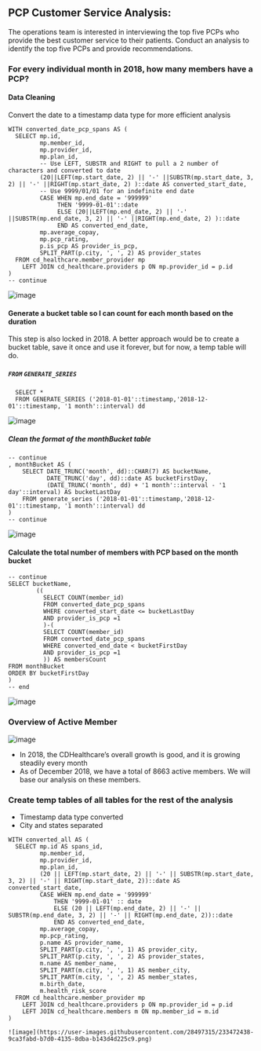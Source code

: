 ## PCP Customer Service Analysis:
The operations team is interested in interviewing the top five PCPs who provide the best customer service to their patients. 
Conduct an analysis to identify the top five PCPs and provide recommendations.

### For every individual month in 2018, how many members have a PCP?

#### Data Cleaning
Convert the date to a timestamp data type for more efficient analysis

``` mysql
WITH converted_date_pcp_spans AS (
  SELECT mp.id,
         mp.member_id, 
         mp.provider_id, 
         mp.plan_id,
         -- Use LEFT, SUBSTR and RIGHT to pull a 2 number of characters and converted to date
         (20||LEFT(mp.start_date, 2) || '-' ||SUBSTR(mp.start_date, 3, 2) || '-' ||RIGHT(mp.start_date, 2) )::date AS converted_start_date,
         -- Use 9999/01/01 for an indefinite end date
         CASE WHEN mp.end_date = '999999'
              THEN '9999-01-01'::date
              ELSE (20||LEFT(mp.end_date, 2) || '-' ||SUBSTR(mp.end_date, 3, 2) || '-' ||RIGHT(mp.end_date, 2) )::date 
              END AS converted_end_date,
         mp.average_copay, 
         mp.pcp_rating, 
         p.is_pcp AS provider_is_pcp,
         SPLIT_PART(p.city, ', ', 2) AS provider_states
  FROM cd_healthcare.member_provider mp
    LEFT JOIN cd_healthcare.providers p ON mp.provider_id = p.id
)
-- continue
```
![image](https://user-images.githubusercontent.com/28497315/233461750-8b163fce-49a3-4959-87c0-19b3abbdc5f5.png)

#### Generate a bucket table so I can count for each month based on the duration
This step is also locked in 2018. A better approach would be to create a bucket table, save it once and use it forever, 
but for now, a temp table will do.

##### `FROM` `GENERATE_SERIES`

``` mysql
  SELECT *
  FROM GENERATE_SERIES ('2018-01-01'::timestamp,'2018-12-01'::timestamp, '1 month'::interval) dd
``` 
![image](https://user-images.githubusercontent.com/28497315/233464026-155187f5-49c5-4ebd-8a8c-6db4b06f2405.png)

##### Clean the format of the monthBucket table
``` mysql
-- continue
, monthBucket AS (
    SELECT DATE_TRUNC('month', dd)::CHAR(7) AS bucketName, 
           DATE_TRUNC('day', dd)::date AS bucketFirstDay, 
           (DATE_TRUNC('month', dd) + '1 month'::interval - '1 day'::interval) AS bucketLastDay
    FROM generate_series ('2018-01-01'::timestamp,'2018-12-01'::timestamp, '1 month'::interval) dd
)
-- continue
```
![image](https://user-images.githubusercontent.com/28497315/233464342-8e1e47c4-08d8-4110-99cb-6ed442a13c36.png)

#### Calculate the total number of members with PCP based on the month bucket
``` mysql
-- continue
SELECT bucketName, 
        ((
          SELECT COUNT(member_id) 
          FROM converted_date_pcp_spans 
          WHERE converted_start_date <= bucketLastDay 
          AND provider_is_pcp =1
          )-(
          SELECT COUNT(member_id)
          FROM converted_date_pcp_spans
          WHERE converted_end_date < bucketFirstDay 
          AND provider_is_pcp =1
          )) AS membersCount
FROM monthBucket
ORDER BY bucketFirstDay
)
-- end
```
![image](https://user-images.githubusercontent.com/28497315/233465481-b9a89898-cb14-4bd1-a519-9636621529d8.png)

### Overview of Active Member

![image](https://user-images.githubusercontent.com/28497315/233466816-f8622837-e0a2-4546-8dca-a994a09aebad.png)
- In 2018, the CDHealthcare’s overall growth is good, and it is growing steadily every month
- As of December 2018, we have a total of 8663 active members. We will base our analysis on these members. 

### Create temp tables of all tables for the rest of the analysis 
- Timestamp data type converted
- City and states separated
``` mysql
WITH converted_all AS (
  SELECT mp.id AS spans_id,
         mp.member_id,
         mp.provider_id,
         mp.plan_id,
         (20 || LEFT(mp.start_date, 2) || '-' || SUBSTR(mp.start_date, 3, 2) || '-' || RIGHT(mp.start_date, 2))::date AS converted_start_date,
         CASE WHEN mp.end_date = '999999' 
             THEN '9999-01-01' :: date
             ELSE (20 || LEFT(mp.end_date, 2) || '-' || SUBSTR(mp.end_date, 3, 2) || '-' || RIGHT(mp.end_date, 2))::date
             END AS converted_end_date,
         mp.average_copay,
         mp.pcp_rating,
         p.name AS provider_name,
         SPLIT_PART(p.city, ', ', 1) AS provider_city,
         SPLIT_PART(p.city, ', ', 2) AS provider_states,
         m.name AS member_name,
         SPLIT_PART(m.city, ', ', 1) AS member_city,
         SPLIT_PART(m.city, ', ', 2) AS member_states,
         m.birth_date,
         m.health_risk_score
  FROM cd_healthcare.member_provider mp
    LEFT JOIN cd_healthcare.providers p ON mp.provider_id = p.id
    LEFT JOIN cd_healthcare.members m ON mp.member_id = m.id
) 

![image](https://user-images.githubusercontent.com/28497315/233472438-9ca3fabd-b7d0-4135-8dba-b143d4d225c9.png)

